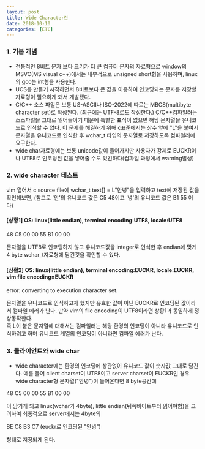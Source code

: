 ```yaml
---
layout: post
title: Wide Character란
date: 2018-10-10
categories: [ETC]
---
```


### 1. 기본 개념
-  전통적인 8비트 문자 보다 크기가 더 큰 컴퓨터 문자의 자료형으로 window의 MSVC(MS visual c++)에서는 내부적으로 unsigned short형을 사용하며, linux의 gcc는 int형을 사용한다. 
- UCS를 만들기 시작하면서 8비트보다 큰 값을 이용하여 인코딩되는 문자를 저장할 자료형이 필요하게 돼서 개발됐다.
- C/C++ 소스 파일은 보통 US-ASCII나 ISO-2022에 따르는 MBCS(multibyte character set)로 작성된다. (최근에는 UTF-8로도 작성한다.) C/C++컴파일러는 소스파일을 그대로 읽어들이기 때문에 특별한 표식이 없으면 해당 문자열을 유니코드로 인식할 수 없다. 이 문제를 해결하기 위해 c표준에서는 상수 앞에 "L"을 붙여서 문자열을 유니코드로 인식한 후 wchar_t 타입의 문자열로 저장하도록 컴파일러에 요구한다.
- wide char자료형에는 보통 unicode값이 들어가지만 사용자가 강제로 EUCKR이나 UTF8로 인코딩된 값을 넣어줄 수도 있긴하다(컴파일 과정에서 warning발생)

### 2. wide character 테스트 
vim 열어서 c source file에 wchar_t text[] = L”안녕"을 입력하고 text에 저장된 값을 확인해보면, (참고로 '안'의 유니코드 값은 C5 48이고 ‘녕'의 유니코드 값은 B1 55 이다)  

#### [상황1] OS: linux(little endian), terminal encoding:UTF8, locale:UTF8  

 48 C5 00 00 55 B1 00 00

문자열을 UTF8로 인코딩하지 않고 유니코드값을 integer로 인식한 후 endian에 맞게 4 byte wchar_t자료형에 담긴것을 확인할 수 있다.  

#### [상황2] OS: linux(little endian), terminal encoding:EUCKR, locale:EUCKR, vim file encoding=EUCKR  
 
 error: converting to execution character set.  

문자열을 유니코드로 인식하고자 했지만 유효한 값이 아닌 EUCKR로 인코딩된 값이라서 컴파일 에러가 난다.  만약 vim의 file encoding이 UTF8이라면 상황1과 동일하게 정상동작한다.    
즉 L이 붙은 문자열에 대해서는 컴파일러는 해당 환경의 인코딩이 아니라 유니코드로 인식하려고 하며 유니코드 계열의 인코딩이 아니라면 컴파일 에러가 난다.  

### 3. 클라이언트와 wide char
- wide character에는 환경의 인코딩에 상관없이 유니코드 값이 숫자값 그대로 담긴다. 예를 들어 client charset이 UTF8이고 server charset이 EUCKR인 경우 wide character형 문자열("안녕")이 들어온다면 8 byte공간에 

 48 C5 00 00 55 B1 00 00

이 담기게 되고 linux(wchar가 4byte), little endian(뒤쪽바이트부터 읽어야함)을 고려하여 최종적으로 server에서는 4byte의

 BE C8 B3 C7 (euckr로 인코딩된 "안녕")

형태로 저장되게 된다.
